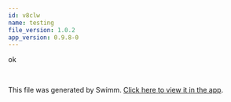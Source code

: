 ```yaml
---
id: v8clw
name: testing
file_version: 1.0.2
app_version: 0.9.8-0
---
```


ok

<br/>

This file was generated by Swimm. [Click here to view it in the app](http://localhost:5000/repos/Z2l0aHViJTNBJTNBbW9kLXByb2dyZXNzaW9uLXN5c3RlbSUzQSUzQW1hb3pTd2ltbQ==/docs/v8clw).